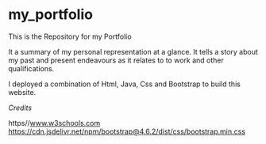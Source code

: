 # my_portfolio

This is the Repository for my Portfolio

It a summary of my personal representation at a glance. It tells a story about my past and present endeavours as it relates to to work and other qualifications. 

I deployed a combination of Html, Java, Css and Bootstrap to build this website.

*Credits*

https//www.w3schools.com
https://cdn.jsdelivr.net/npm/bootstrap@4.6.2/dist/css/bootstrap.min.css
